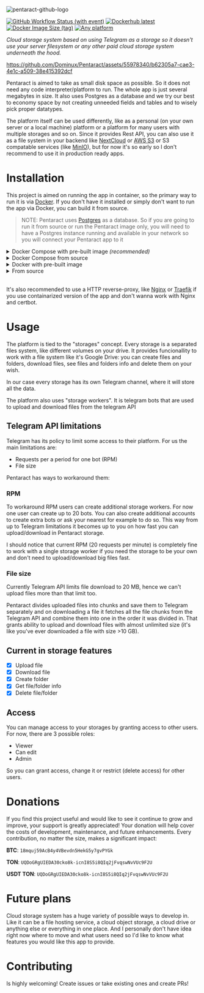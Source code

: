 ![pentaract-github-logo](https://github.com/Dominux/Pentaract/assets/55978340/db39e76f-4119-41c1-bbfd-9b59f40ab626)

[<img alt="GitHub Workflow Status (with event)" src="https://img.shields.io/github/actions/workflow/status/Dominux/Pentaract/docker-image.yml?style=plastic&logo=github">](https://github.com/Dominux/Pentaract/actions)
[<img alt="Dockerhub latest" src="https://img.shields.io/badge/dockerhub-latest-blue?logo=docker&style=plastic">](https://hub.docker.com/r/thedominux/pentaract)
[<img alt="Docker Image Size (tag)" src="https://img.shields.io/docker/image-size/thedominux/pentaract/latest?style=plastic&logo=docker&color=gold">](https://hub.docker.com/r/thedominux/pentaract/tags?page=1&name=latest)
[<img alt="Any platform" src="https://img.shields.io/badge/platform-any-green?style=plastic&logo=linux&logoColor=white">](https://github.com/Dominux/Pentaract)

_Cloud storage system based on using Telegram as a storage so it doesn't use your server filesystem or any other paid cloud storage system underneath the hood._


https://github.com/Dominux/Pentaract/assets/55978340/b62305a7-cae3-4e1c-a509-38e415392dcf


Pentaract is aimed to take as small disk space as possible. So it does not need any code interpreter/platform to run. The whole app is just several megabytes in size. It also uses Postgres as a database and we try our best to economy space by not creating unneeded fields and tables and to wisely pick proper datatypes.

The platform itself can be used differently, like as a personal (on your own server or a local machine) platform or a platform for many users with multiple storages and so on. Since it provides Rest API, you can also use it as a file system in your backend like [NextCloud](https://nextcloud.com/) or [AWS S3](https://aws.amazon.com/s3/) or S3 compatable services (like [MinIO](https://min.io/)), but for now it's so early so I don't recommend to use it in production ready apps.

# Installation

This project is aimed on running the app in container, so the primary way to run it is via [Docker](https://www.docker.com/). If you don't have it installed or simply don't want to run the app via Docker, you can build it from source.

> NOTE: Pentaract uses [Postgres](https://www.postgresql.org/) as a database. So if you are going to run it from source or run the Pentaract image only, you will need to have a Postgres instance running and available in your network so you will connect your Pentaract app to it

<details>
  <summary>Docker Compose with pre-built image <i>(recommended)</i></summary>

The simplest way to run and manage the app

1. Create new directory for the app files and name it however you wish:

```sh
mkdir pentaract
```

2. Go to it and place `docker-compose.yml` file like this one:

```yaml
version: "3.9"

volumes:
  pentaract-db-volume:
    name: pentaract-db-volume

services:
  pentaract:
    container_name: pentaract
    image: thedominux/pentaract
    env_file:
      - .env
    ports:
      - ${PORT}:8000
    restart: unless-stopped
    depends_on:
      - db

  db:
    container_name: pentaract_db
    image: postgres:15.0-alpine
    environment:
      POSTGRES_USER: ${DATABASE_USER}
      POSTGRES_PASSWORD: ${DATABASE_PASSWORD}
    restart: unless-stopped
    volumes:
      - pentaract-db-volume:/var/lib/postgresql/data
```

And `.env` file like the next one. **Don't forget to set your superuser email, password and secret key**:

```env
PORT=8000
WORKERS=4
CHANNEL_CAPACITY=32
SUPERUSER_EMAIL=<YOUR-EMAIL>
SUPERUSER_PASS=<YOUR-PASSWORD>
ACCESS_TOKEN_EXPIRE_IN_SECS=1800
REFRESH_TOKEN_EXPIRE_IN_DAYS=14
SECRET_KEY=<YOUR-SECRET-KEY>
TELEGRAM_API_BASE_URL=https://api.telegram.org

DATABASE_USER=pentaract
DATABASE_PASSWORD=pentaract
DATABASE_NAME=pentaract
DATABASE_HOST=db
DATABASE_PORT=5432
```

Secret key can be set by your hand, but I strongly recommend to use long randomly generated sequences. So you either can generate it via some free websites that provide such funcionallity or by running something like this in the terminal:

```sh
openssl rand -hex 32
```

3. For now everything is set up so we can run our app:

```sh
docker compose up -d
```

To check if everything works fine you can go to http://localhost:8000 or to `http://<YOUR-PUBLIC-IP>:8000` if you run it on a server.

If there are troubles, you can check the logs, there may be some errors:

```sh
docker logs -f pentaract
```

</details>

<details>
  <summary>Docker Compose from source</summary>

Kind of simple way, but it's aimed to use it during development process

1. Clone the repository and go inside the newly created directory:

```sh
git clone git@github.com:Dominux/Pentaract.git
```

2. Copy `.env.example` to `.env`:

```sh
cp ./.env.example ./.env
```

and edit it like you wish.

3. For now everything is set up so we can run our app:

```sh
make up
```

To check if everything works fine you can go to http://localhost:8000 or to `http://<YOUR-PUBLIC-IP>:8000` if you run it on a server.

If there are troubles, you can check the logs, there may be some errors:

```sh
docker logs -f pentaract
```

</details>

<details>
  <summary>Docker with pre-built image</summary>

**TODO**

</details>

<details>
  <summary>From source</summary>

The most complex way to run the app.

Requires the next stuff to be installed:

- [Cargo](https://github.com/rust-lang/cargo)
- [Node.js](https://nodejs.org/en)
- [pnpm](https://pnpm.io/)
- [Postgres](https://www.postgresql.org/)

1. Create a directory to place all the app files wherever in your system:

```sh
mkdir ~/pentaract
```

2. Clone the repository and go inside the newly created directory:

```sh
git clone git@github.com:Dominux/Pentaract.git
```

3. Go to the `./pentaract` directory and build server side app:

```sh
cd ./pentaract
cargo build --release
```

and copy the target to the app directory (or create a soft link via `ln -s`, does not matter):

```sh
cp ./target/release/pentaract ~/pentaract/pentaract
```

4. Go to the `../ui` and build the UI side of the app:

```sh
cd ../ui
pnpm run build
```

and copy built files into the app directory:

```sh
cp ./dist/* ~/pentaract/ui/
```

5. Now go to the app directory:

```sh
cd ~/pentaract
```

6. Make sure that you have Postgres database ran in your system (or available from network)
7. Set all needed environment variables. You can check them in the [.env.example file](https://github.com/Dominux/Pentaract/blob/main/.env.example). **Don't forget to set right Postgres credentials, host and port**:

```sh
export PORT=8000
export WORKERS=4
# ...
```

8. Finally run the app:

```sh
./pentaract
```

To check if everything works fine you can go to http://localhost:8000 or to `http://<YOUR-PUBLIC-IP>:8000` if you run it on a server.

</details>

<br/>

It's also recommended to use a HTTP reverse-proxy, like [Nginx](https://www.nginx.com/) or [Traefik](https://traefik.io/traefik/) if you use containarized version of the app and don't wanna work with Nginx and certbot.

# Usage

The platform is tied to the "storages" concept. Every storage is a separated files system, like different volumes on your drive. It provides funcionallity to work with a file system like it's Google Drive: you can create files and folders, download files, see files and folders info and delete them on your wish.

In our case every storage has its own Telegram channel, where it will store all the data.

The platform also uses "storage workers". It is telegram bots that are used to upload and download files from the telegram API

## Telegram API limitations

Telegram has its policy to limit some access to their platform. For us the main limitations are:

- Requests per a period for one bot (RPM)
- File size

Pentaract has ways to workaround them:

### RPM

To workaround RPM users can create additional storage workers. For now one user can create up to 20 bots. You can also create additional accounts to create extra bots or ask your nearest for example to do so. This way from up to Telegram limitations it becomes up to you on how fast you can upload/download in Pentaract storage.

I should notice that current RPM (20 requests per minute) is completely fine to work with a single storage worker if you need the storage to be your own and don't need to upload/download big files fast.

### File size

Currently Telegram API limits file download to 20 MB, hence we can't upload files more than that limit too.

Pentaract divides uploaded files into chunks and save them to Telegram separately and on downloading a file it fetches all the file chunks from the Telegram API and combine them into one in the order it was divided in. That grants ability to upload and download files with almost unlimited size (it's like you've ever downloaded a file with size >10 GB).

## Current in storage features

- [x] Upload file
- [x] Download file
- [x] Create folder
- [x] Get file/folder info
- [x] Delete file/folder

## Access

You can manage access to your storages by granting access to other users. For now, there are 3 possible roles:

- Viewer
- Can edit
- Admin

So you can grant access, change it or restrict (delete access) for other users.

# Donations

If you find this project useful and would like to see it continue to grow and improve, your support is greatly appreciated! Your donation will help cover the costs of development, maintenance, and future enhancements. Every contribution, no matter the size, makes a significant impact:

**BTC**: `18mquj59AcB4y4VBevdn5HekG5y7gvPYGk`

**TON**: `UQDoGRgUIEDA30cko8k-icnI8S5i8QIq2jFvqswNvVUc9F2U`

**USDT TON**: `UQDoGRgUIEDA30cko8k-icnI8S5i8QIq2jFvqswNvVUc9F2U`

# Future plans

Cloud storage system has a huge variety of possible ways to develop in. Like it can be a file hosting service, a cloud object storage, a cloud drive or anything else or everything in one place. And I personally don't have idea right now where to move and what users need so I'd like to know what features you would like this app to provide.

# Contributing

Is highly welcoming! Create issues or take existing ones and create PRs!
